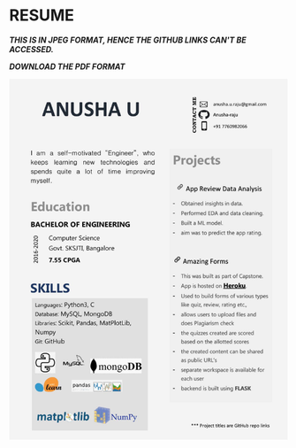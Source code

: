 # RESUME

***THIS IS IN JPEG FORMAT, HENCE THE GITHUB LINKS CAN'T BE ACCESSED.***

***DOWNLOAD THE PDF FORMAT***

![resume](https://github.com/Anusha-raju/RESUME/blob/main/resume_jpeg.jpg)
